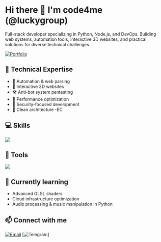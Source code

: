 
# Hi there 👋 I'm code4me (@luckygroup)

Full-stack developer specializing in Python, Node.js, and DevOps. Building web systems, automation tools, interactive 3D websites, and practical solutions for diverse technical challenges.

[![Portfolio](https://img.shields.io/badge/code4me.com-blue)](https://harukidev777.dev)

## 🔧 Technical Expertise
- 🤖 Automation & web parsing
- 🌌 Interactive 3D websites
- 🛠️ Anti-bot system pentesting
- 🚀 Performance optimization
- 🔐 Security-focused development
- 🧩 Clean architecture
-EC

## 💻 Skills
<p align="left">
  <a href="https://skillicons.dev">
    <img src="https://skillicons.dev/icons?i=python,js,ts,html,css,react,vite,threejs,nodejs,django,flask,fastapi,selenium,postgres,sqlite,nginx,docker,git,linux,cloudflare,blender,bots" />
  </a>
</p>

## 🔨 Tools
<p align="left">
  <a href="https://skillicons.dev">
    <img src="https://skillicons.dev/icons?i=linux,debian,windows,pycharm,vscode,blender" />
  </a>
</p>

## 🌱 Currently learning
- Advanced GLSL shaders
- Cloud infrastructure optimization
- Audio processing & music manipulation in Python

## 📫 Connect with me
[![Email](https://img.shields.io/badge/Email-contact@techinz.dev-red)](mailto:michizoeharuki@gmail.com)
[![Telegram](https://img.shields.io/badge/Telegram-@playweb3-0088cc)]
